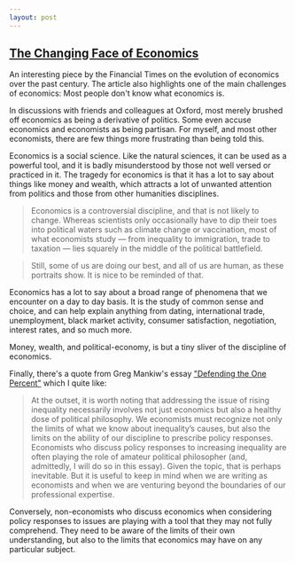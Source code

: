 ```yaml
---
layout: post
---
```


## [The Changing Face of Economics](https://www.ft.com/content/dac3b1d8-20fc-11ea-b8a1-584213ee7b2b)

An interesting piece by the Financial Times on the evolution of economics over the past century. The article also highlights one of the main challenges of economics: Most people don't know what economics is.

In discussions with friends and colleagues at Oxford, most merely brushed off economics as being a derivative of politics. Some even accuse economics and economists as being partisan. For myself, and most other economists, there are few things more frustrating than being told this. 

Economics is a social science. Like the natural sciences, it can be used as a powerful tool, and it is badly misunderstood by those not well versed or practiced in it. The tragedy for economics is that it has a lot to say about things like money and wealth, which attracts a lot of unwanted attention from politics and those from other humanities disciplines.

>Economics is a controversial discipline, and that is not likely to change. Whereas scientists only occasionally have to dip their toes into political waters such as climate change or vaccination, most of what economists study — from inequality to immigration, trade to taxation — lies squarely in the middle of the political battlefield.

>Still, some of us are doing our best, and all of us are human, as these portraits show. It is nice to be reminded of that.

Economics has a lot to say about a broad range of phenomena that we encounter on a day to day basis. It is the study of common sense and choice, and can help explain anything from dating, international trade, unemployment, black market activity, consumer satisfaction, negotiation, interest rates, and so much more.

Money, wealth, and political-economy, is but a tiny sliver of the discipline of economics.

Finally, there's a quote from Greg Mankiw's essay ["Defending the One Percent"](https://scholar.harvard.edu/files/mankiw/files/defending_the_one_percent_1.pdf) which I quite like:

 >At the outset, it is worth noting that addressing the issue of rising inequality necessarily involves not just economics but also a healthy dose of political philosophy. We economists must recognize not only the limits of what we know about inequality’s causes, but also the limits on the ability of our discipline to prescribe policy responses. Economists who discuss policy responses to increasing inequality are often playing the role of amateur political philosopher (and, admittedly, I will do so in this essay). Given the topic, that is perhaps inevitable. But it is useful to keep in mind when we are writing as economists and when we are venturing beyond the boundaries of our professional expertise.

 Conversely, non-economists who discuss economics when considering policy responses to issues are playing with a tool that they may not fully comprehend. They need to be aware of the limits of their own understanding, but also to the limits that economics may have on any particular subject.
